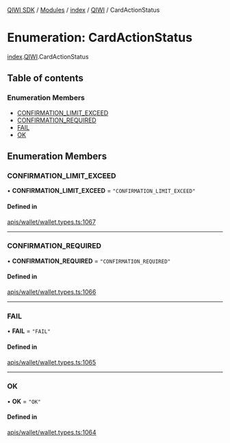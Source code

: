 [QIWI SDK](../README.md) / [Modules](../modules.md) / [index](../modules/index.md) / [QIWI](../modules/index.QIWI.md) / CardActionStatus

# Enumeration: CardActionStatus

[index](../modules/index.md).[QIWI](../modules/index.QIWI.md).CardActionStatus

## Table of contents

### Enumeration Members

- [CONFIRMATION\_LIMIT\_EXCEED](index.QIWI.CardActionStatus.md#confirmation_limit_exceed)
- [CONFIRMATION\_REQUIRED](index.QIWI.CardActionStatus.md#confirmation_required)
- [FAIL](index.QIWI.CardActionStatus.md#fail)
- [OK](index.QIWI.CardActionStatus.md#ok)

## Enumeration Members

### CONFIRMATION\_LIMIT\_EXCEED

• **CONFIRMATION\_LIMIT\_EXCEED** = ``"CONFIRMATION_LIMIT_EXCEED"``

#### Defined in

[apis/wallet/wallet.types.ts:1067](https://github.com/AlexXanderGrib/node-qiwi-sdk/blob/bc0e99e/src/apis/wallet/wallet.types.ts#L1067)

___

### CONFIRMATION\_REQUIRED

• **CONFIRMATION\_REQUIRED** = ``"CONFIRMATION_REQUIRED"``

#### Defined in

[apis/wallet/wallet.types.ts:1066](https://github.com/AlexXanderGrib/node-qiwi-sdk/blob/bc0e99e/src/apis/wallet/wallet.types.ts#L1066)

___

### FAIL

• **FAIL** = ``"FAIL"``

#### Defined in

[apis/wallet/wallet.types.ts:1065](https://github.com/AlexXanderGrib/node-qiwi-sdk/blob/bc0e99e/src/apis/wallet/wallet.types.ts#L1065)

___

### OK

• **OK** = ``"OK"``

#### Defined in

[apis/wallet/wallet.types.ts:1064](https://github.com/AlexXanderGrib/node-qiwi-sdk/blob/bc0e99e/src/apis/wallet/wallet.types.ts#L1064)
